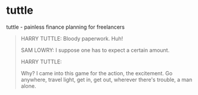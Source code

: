 # tuttle

tuttle - painless finance planning for freelancers

> HARRY TUTTLE:
> Bloody paperwork. Huh!
> 
> SAM LOWRY:
> I suppose one has to expect a certain amount.
>
> HARRY TUTTLE:
> 
> Why? I came into this game for the action, the excitement. Go anywhere, travel light, get in, get out, wherever there's trouble, a man alone. 

